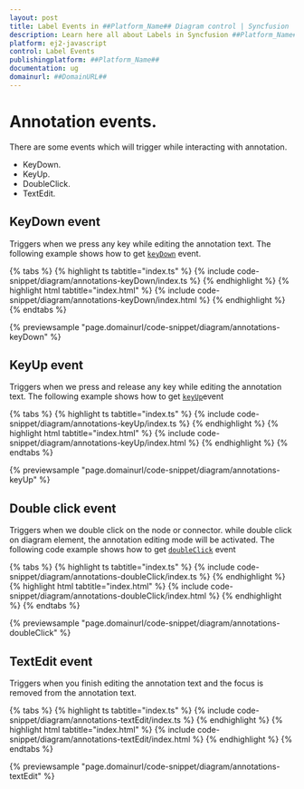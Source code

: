 ```yaml
---
layout: post
title: Label Events in ##Platform_Name## Diagram control | Syncfusion
description: Learn here all about Labels in Syncfusion ##Platform_Name## Diagram control of Syncfusion Essential JS 2 and more.
platform: ej2-javascript
control: Label Events
publishingplatform: ##Platform_Name##
documentation: ug
domainurl: ##DomainURL##
---
```


# Annotation events.

There are some events which will trigger while interacting with annotation.
* KeyDown.
* KeyUp.
* DoubleClick.
* TextEdit.

## KeyDown event

Triggers when we press any key while editing the annotation text. The following example shows how to get [`keyDown`](../api/diagram/iKeyEventArgs/) event.

{% tabs %}
{% highlight ts tabtitle="index.ts" %}
{% include code-snippet/diagram/annotations-keyDown/index.ts %}
{% endhighlight %}
{% highlight html tabtitle="index.html" %}
{% include code-snippet/diagram/annotations-keyDown/index.html %}
{% endhighlight %}
{% endtabs %}
        
{% previewsample "page.domainurl/code-snippet/diagram/annotations-keyDown" %}

## KeyUp event

Triggers when we press and release any key while editing the annotation text. The following example shows how to get [`keyUp`](../api/diagram/iKeyEventArgs/)event

{% tabs %}
{% highlight ts tabtitle="index.ts" %}
{% include code-snippet/diagram/annotations-keyUp/index.ts %}
{% endhighlight %}
{% highlight html tabtitle="index.html" %}
{% include code-snippet/diagram/annotations-keyUp/index.html %}
{% endhighlight %}
{% endtabs %}
        
{% previewsample "page.domainurl/code-snippet/diagram/annotations-keyUp" %}

## Double click event

Triggers when we double click on the node or connector. while double click on diagram element, the annotation editing mode will be activated. The following code example shows how to get [`doubleClick`](../api/diagram/idoubleclickeventargs/) event

{% tabs %}
{% highlight ts tabtitle="index.ts" %}
{% include code-snippet/diagram/annotations-doubleClick/index.ts %}
{% endhighlight %}
{% highlight html tabtitle="index.html" %}
{% include code-snippet/diagram/annotations-doubleClick/index.html %}
{% endhighlight %}
{% endtabs %}
        
{% previewsample "page.domainurl/code-snippet/diagram/annotations-doubleClick" %}

## TextEdit event

Triggers when you finish editing the annotation text and the focus is removed from the annotation text.

{% tabs %}
{% highlight ts tabtitle="index.ts" %}
{% include code-snippet/diagram/annotations-textEdit/index.ts %}
{% endhighlight %}
{% highlight html tabtitle="index.html" %}
{% include code-snippet/diagram/annotations-textEdit/index.html %}
{% endhighlight %}
{% endtabs %}
        
{% previewsample "page.domainurl/code-snippet/diagram/annotations-textEdit" %}



